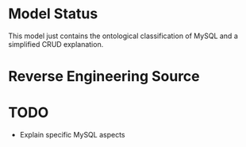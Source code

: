 # Model Status

This model just contains the ontological classification of MySQL and a simplified CRUD explanation.

# Reverse Engineering Source


# TODO

* Explain specific MySQL aspects